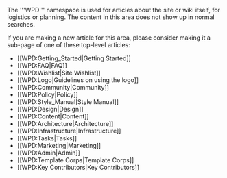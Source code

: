 The '''WPD''' namespace is used for articles about the site or wiki itself, for logistics or planning. The content in this area does not show up in normal searches.

If you are making a new article for this area, please consider making it a sub-page of one of these top-level articles:
* [[WPD:Getting_Started|Getting Started]]
* [[WPD:FAQ|FAQ]]
* [[WPD:Wishlist|Site Wishlist]]
* [[WPD:Logo|Guidelines on using the logo]]
* [[WPD:Community|Community]]
* [[WPD:Policy|Policy]]
* [[WPD:Style_Manual|Style Manual]]
* [[WPD:Design|Design]]
* [[WPD:Content|Content]]
* [[WPD:Architecture|Architecture]]
* [[WPD:Infrastructure|Infrastructure]]
* [[WPD:Tasks|Tasks]]
* [[WPD:Marketing|Marketing]]
* [[WPD:Admin|Admin]]
* [[WPD:Template Corps|Template Corps]]
* [[WPD:Key Contributors|Key Contributors]]